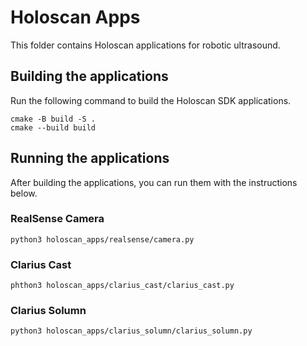 # Holoscan Apps
This folder contains Holoscan applications for robotic ultrasound.

## Building the applications

Run the following command to build the Holoscan SDK applications.

```
cmake -B build -S .
cmake --build build
```

## Running the applications

After building the applications, you can run them with the instructions below.

### RealSense Camera
```
python3 holoscan_apps/realsense/camera.py
```

### Clarius Cast
```
phthon3 holoscan_apps/clarius_cast/clarius_cast.py
```

### Clarius Solumn
```
python3 holoscan_apps/clarius_solumn/clarius_solumn.py
```
